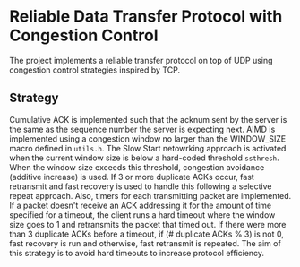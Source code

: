 # Reliable Data Transfer Protocol with Congestion Control

The project implements a reliable transfer protocol on top of UDP using congestion control strategies inspired by TCP.

## Strategy
Cumulative ACK is implemented such that the acknum sent by the server is the same as the sequence number the server is expecting next. AIMD is implemented using a congestion window no larger than the WINDOW_SIZE macro defined in `utils.h`. The Slow Start netowrking approach is activated when the current window size is below a hard-coded threshold `ssthresh`. When the window size exceeds this threshold, congestion avoidance (additive increase) is used. If 3 or more duplicate ACKs occur, fast retransmit and fast recovery is used to handle this following a selective repeat approach. Also, timers for each transmitting packet are implemented. If a packet doesn't receive an ACK addressing it for the amount of time specified for a timeout, the client runs a hard timeout where the window size goes to 1 and retransmits the packet that timed out. If there were more than 3 duplicate ACKs before a timeout, if (# duplicate ACKs % 3) is not 0, fast recovery is run and otherwise, fast retransmit is repeated. The aim of this strategy is to avoid hard timeouts to increase protocol efficiency.
